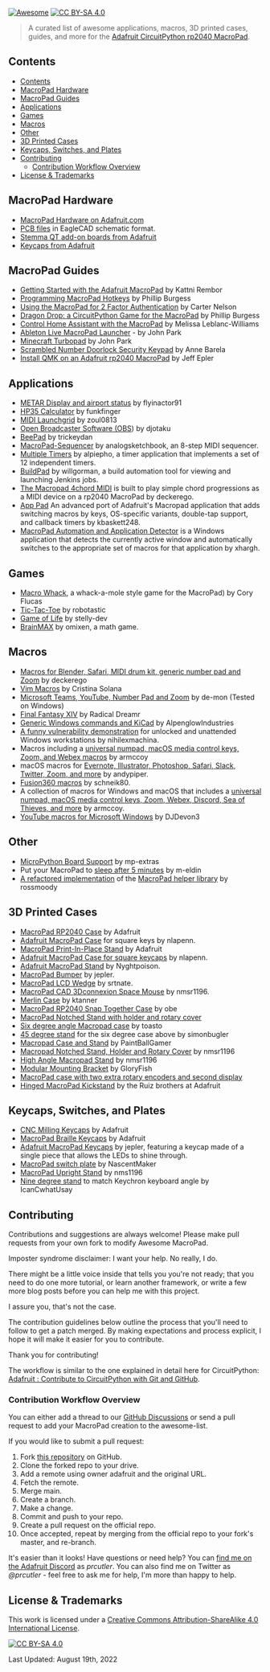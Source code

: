 [![Awesome](https://awesome.re/badge.svg)](https://awesome.re) [![CC BY-SA 4.0][cc-by-sa-shield]][cc-by-sa]

[cc-by-sa]: http://creativecommons.org/licenses/by-sa/4.0/
[cc-by-sa-image]: https://licensebuttons.net/l/by-sa/4.0/88x31.png
[cc-by-sa-shield]: https://img.shields.io/badge/License-CC%20BY--SA%204.0-lightgrey.svg

> A curated list of awesome applications, macros, 3D printed cases, guides, and more for the [Adafruit CircuitPython rp2040 MacroPad](https://www.adafruit.com/product/5100).

## Contents

- [Contents](#contents)
- [MacroPad Hardware](#macropad-hardware)
- [MacroPad Guides](#macropad-guides)
- [Applications](#applications)
- [Games](#games)
- [Macros](#macros)
- [Other](#other)
- [3D Printed Cases](#3d-printed-cases)
- [Keycaps, Switches, and Plates](#keycaps-switches-and-plates)
- [Contributing](#contributing)
  - [Contribution Workflow Overview](#contribution-workflow-overview)
- [License & Trademarks](#license--trademarks)

## MacroPad Hardware

- [MacroPad Hardware on Adafruit.com](https://www.adafruit.com/?q=MacroPad&sort=BestMatch)
- [PCB files](https://github.com/adafruit/Adafruit-MacroPad-RP2040-PCB) in EagleCAD schematic format.
- [Stemma QT add-on boards from Adafruit](https://www.adafruit.com/?q=stemma+qt&sort=BestMatch)
- [Keycaps from Adafruit](https://www.adafruit.com/?q=keycaps&sort=BestMatch)

## MacroPad Guides

- [Getting Started with the Adafruit MacroPad](https://learn.adafruit.com/adafruit-MacroPad-rp2040) by Kattni Rembor
- [Programming MacroPad Hotkeys](https://learn.adafruit.com/MacroPad-hotkeys) by Phillip Burgess
- [Using the MacroPad for 2 Factor Authentication](https://learn.adafruit.com/MacroPad-2fa-totp-authentication-friend) by Carter Nelson
- [Dragon Drop: a CircuitPython Game for the MacroPad](https://learn.adafruit.com/dragon-drop-a-circuitpython-game-for-MacroPad) by Phillip Burgess
- [Control Home Assistant with the MacroPad](https://learn.adafruit.com/MacroPad-remote-procedure-calls-over-usb-to-control-home-assistant) by Melissa Leblanc-Williams
- [Ableton Live MacroPad Launcher](https://learn.adafruit.com/ableton-live-MacroPad-launcher) - by John Park
- [Minecraft Turbopad](https://learn.adafruit.com/minecraft-turbopad) by John Park
- [Scrambled Number Doorlock Security Keypad](https://learn.adafruit.com/scrambled-number-security-keypad) by Anne Barela
- [Install QMK on an Adafruit rp2040 MacroPad](https://learn.adafruit.com/using-qmk-on-rp2040-microcontrollers/adafruit-macropad-with-qmk) by Jeff Epler
## Applications

- [METAR Display and airport status](https://github.com/flyinactor91/metarpad) by flyinactor91
- [HP35 Calculator](https://github.com/funkfinger/adafruit-MacroPad-hp-35-calc) by funkfinger
- [MIDI Launchgrid](https://github.com/zoul0813/adafruit-launchgrid) by zoul0813
- [Open Broadcaster Software (OBS](https://github.com/djotaku/MacroPad_rp2040_hotkeys)) by djotaku
- [BeePad](https://github.com/trickeydan/beepad) by trickeydan
- [MacroPad-Sequencer](https://github.com/analogsketchbook/MacroPad-Sequencer) by analogsketchbook, an 8-step MIDI sequencer.
- [Multiple Timers](https://github.com/alpiepho/MacroPad-timers) by alpiepho, a timer application that implements a set of 12 independent timers.
- [BuildPad](https://github.com/willgorman/buildpad) by willgorman, a build automation tool for viewing and launching Jenkins jobs.
- [The Macropad 4chord MIDI](https://github.com/deckerego/Macropad_4chord_MIDI) is built to play simple chord progressions as a MIDI device on a rp2040 MacroPad by deckerego.
- [App Pad](https://github.com/kbaskett248/adafruit_macropad) An advanced port of Adafruit's Macropad application that adds switching macros by keys, OS-specific variants, double-tap support, and callback timers by kbaskett248.
- [MacroPad Automation and Application Detector](https://github.com/xhargh/MacropadApplicationDetector) is a Windows application that detects the currently active window and automatically switches to the appropriate set of macros for that application by xhargh.

## Games

- [Macro Whack](https://github.com/coryflucas/macro-whack), a whack-a-mole style game for the MacroPad) by Cory Flucas
- [Tic-Tac-Toe](https://github.com/robotastic/MacroPad-tic-tac-toe) by robotastic
- [Game of Life](https://github.com/stelly-dev/game_of_life_adafruit_MacroPad) by stelly-dev
- [BrainMAX](https://github.com/omixen/MacroPad-math-game) by omixen, a math game.

## Macros

- [Macros for Blender, Safari, MIDI drum kit, generic number pad and Zoom](https://github.com/deckerego/MacroPad_Hotkeys) by deckerego
- [Vim Macros](https://github.com/CristinaSolana/adafruit-MacroPad-vim-macros) by Cristina Solana
- [Microsoft Teams, YouTube, Number Pad and Zoom](https://github.com/de-mon/ADA-MacroPad) by de-mon (Tested on Windows)
- [Final Fantasy XIV](https://github.com/Radical-Dreamr/adafruit_MacroPad_ffxiv) by Radical Dreamr
- [Generic Windows commands and KiCad](https://github.com/AlpenglowIndustries/Adafruit_MacroPad_Hotkeys) by AlpenglowIndustries
- [A funny vulnerability demonstration](https://github.com/prcutler/awesome-macropad) for unlocked and unattended Windows workstations by nihilexmachina.
- Macros including a [universal numpad, macOS media control keys, Zoom, and Webex macros](https://github.com/armccoy/macropad-rp2040-hotkeys) by armccoy
- macOS macros for [Evernote, Illustrator, Photoshop, Safari, Slack, Twitter, Zoom, and more](https://github.com/andypiper/ada-macropad) by andypiper.
- [Fusion360 macros](https://github.com/schneik80/Macropad-fusion) by schneik80.
- A collection of macros for Windows and macOS that includes a [universal numpad, macOS media control keys, Zoom, Webex, Discord, Sea of Thieves, and more](https://github.com/armccoy/macropad-rp2040-hotkeys) by armccoy.
- [YouTube macros for Microsoft Windows](https://github.com/DJDevon3/CircuitPython/blob/main/Macropad/macros/win-youtube.py) by DJDevon3

## Other

- [MicroPython Board Support](https://github.com/mp-extras/ADAFRUIT_MacroPad) by mp-extras
- Put your MacroPad to [sleep after 5 minutes](https://github.com/M-Eldin/Adafruit-MacroPad-RP2040-Sleep) by m-eldin
- [A refactored implementation](https://github.com/rossmoody/macropad-hotkeys) of the [MacroPad helper library](https://github.com/adafruit/Adafruit_CircuitPython_MacroPad) by rossmoody

## 3D Printed Cases

- [MacroPad RP2040 Case](https://www.thingiverse.com/thing:4910369) by Adafruit
- [Adafruit MacroPad Case](https://www.thingiverse.com/thing:4910369) for square keys by nlapenn.
- [MacroPad Print-In-Place Stand](https://www.thingiverse.com/thing:4907946) by Adafruit
- [Adafruit MacroPad Case for square keycaps](https://www.thingiverse.com/thing:4922256) by nlapenn.
- [Adafruit MacroPad Stand](https://www.thingiverse.com/thing:4900504) by Nyghtpoison.
- [MacroPad Bumper](https://www.thingiverse.com/thing:4926336) by jepler.
- [MacroPad LCD Wedge](https://www.thingiverse.com/thing:4947602) by srtnate.
- [MacroPad CAD 3Dconnexion Space Mouse](https://www.thingiverse.com/thing:4928292) by nmsr1196.
- [Merlin Case](https://www.thingiverse.com/thing:5118991) by ktanner
- [MacroPad RP2040 Snap Together Case](https://www.thingiverse.com/thing:4935552) by obe
- [MacroPad Notched Stand with holder and rotary cover](https://www.thingiverse.com/thing:4907845)
- [Six degree angle Macropad case](https://www.thingiverse.com/thing:5180029) by toasto
- [45 degree stand](https://www.thingiverse.com/thing:5209578) for the six degree case above by simonbugler
- [Macropad Case and Stand](https://www.thingiverse.com/thing:5185595) by PaintBallGamer
- [Macropad Notched Stand, Holder and Rotary Cover](https://www.thingiverse.com/thing:4907845) by nmsr1196
- [High Angle Macropad Stand](https://www.thingiverse.com/thing:4911282) by nmsr1196
- [Modular Mounting Bracket](https://www.thingiverse.com/thing:5191519) by GloryFish
- [MacroPad case with two extra rotary encoders and second display](https://www.thingiverse.com/thing:5413512)
- [Hinged MacroPad Kickstand](https://learn.adafruit.com/3d-printed-stand-for-macropad-rp2040) by the Ruiz brothers at Adafruit

## Keycaps, Switches, and Plates

- [CNC Milling Keycaps](https://www.thingiverse.com/thing:4941235) by Adafruit
- [MacroPad Braille Keycaps](https://www.thingiverse.com/thing:4913712) by Adafruit
- [Adafruit MacroPad Keycaps](https://www.thingiverse.com/thing:4933949) by jepler, featuring a keycap made of a single piece that allows the LEDs to shine through.
- [MacroPad switch plate](https://www.thingiverse.com/thing:4944190) by NascentMaker
- [MacroPad Upright Stand](https://www.thingiverse.com/thing:4911282) by nms1196
- [Nine degree stand](https://www.thingiverse.com/thing:4943775) to match Keychron keyboard angle by IcanCwhatUsay

## Contributing

Contributions and suggestions are always welcome! Please make pull requests from your own fork to modify Awesome MacroPad.

Imposter syndrome disclaimer: I want your help. No really, I do.

There might be a little voice inside that tells you you're not ready; that you need to do one more tutorial, or learn another framework, or write a few more blog posts before you can help me with this project.

I assure you, that's not the case.

The contribution guidelines below outline the process that you'll need to follow to get a patch merged. By making expectations and process explicit, I hope it will make it easier for you to contribute.

Thank you for contributing!

The workflow is similar to the one explained in detail here for CircuitPython: [Adafruit : Contribute to CircuitPython with Git and GitHub](https://learn.adafruit.com/contribute-to-circuitpython-with-git-and-github/overview).

### Contribution Workflow Overview

You can either add a thread to our [GitHub Discussions](https://github.com/prcutler/awesome-macropad/discussions) or send a pull request to add your MacroPad creation to the awesome-list.

If you would like to submit a pull request:

1. Fork [this repository](https://github.com/prcutler/awesome-MacroPad) on GitHub.
1. Clone the forked repo to your drive.
1. Add a remote using owner adafruit and the original URL.
1. Fetch the remote.
1. Merge main.
1. Create a branch.
1. Make a change.
1. Commit and push to your repo.
1. Create a pull request on the official repo.
1. Once accepted, repeat by merging from the official repo to your fork's master, and re-branch.

It's easier than it looks!  Have questions or need help?  You can [find me on the Adafruit Discord](https://discord.com/invite/5FBsBHU) as *prcutler*.  You can also find me on Twitter as *@prcutler*  - feel free to ask me for help, I'm more than happy to help.

## License & Trademarks

This work is licensed under a
[Creative Commons Attribution-ShareAlike 4.0 International License][cc-by-sa].

[![CC BY-SA 4.0][cc-by-sa-image]][cc-by-sa]

Last Updated: August 19th, 2022